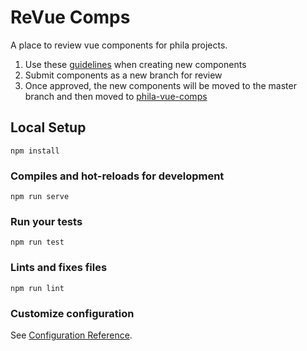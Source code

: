 # ReVue Comps

A place to review vue components for phila projects.

1. Use these [guidelines](https://github.com/CityOfPhiladelphia/revue-comps/wiki/Guidelines) when creating new components
2. Submit components as a new branch for review
3. Once approved, the new components will be moved to the master branch and then moved to [phila-vue-comps](https://github.com/CityOfPhiladelphia/phila-vue-comps)


## Local Setup
```
npm install
```

### Compiles and hot-reloads for development
```
npm run serve
```

### Run your tests
```
npm run test
```

### Lints and fixes files
```
npm run lint
```

### Customize configuration
See [Configuration Reference](https://cli.vuejs.org/config/).
